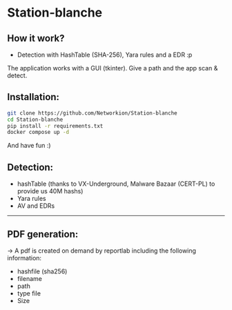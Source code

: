 # Station-blanche

## How it work?

- Detection with HashTable (SHA-256), Yara rules and a EDR :p

The application works with a GUI (tkinter). Give a path and the app scan & detect.


## Installation:

```sh
git clone https://github.com/Networkion/Station-blanche
cd Station-blanche
pip install -r requirements.txt
docker compose up -d
```
And have fun :)

## Detection:

- hashTable (thanks to VX-Underground, Malware Bazaar (CERT-PL) to provide us 40M hashs)
- Yara rules
- AV and EDRs

-----

## PDF generation: 

-> A pdf is created on demand by reportlab including the following information:

- hashfile (sha256)
- filename
- path
- type file
- Size